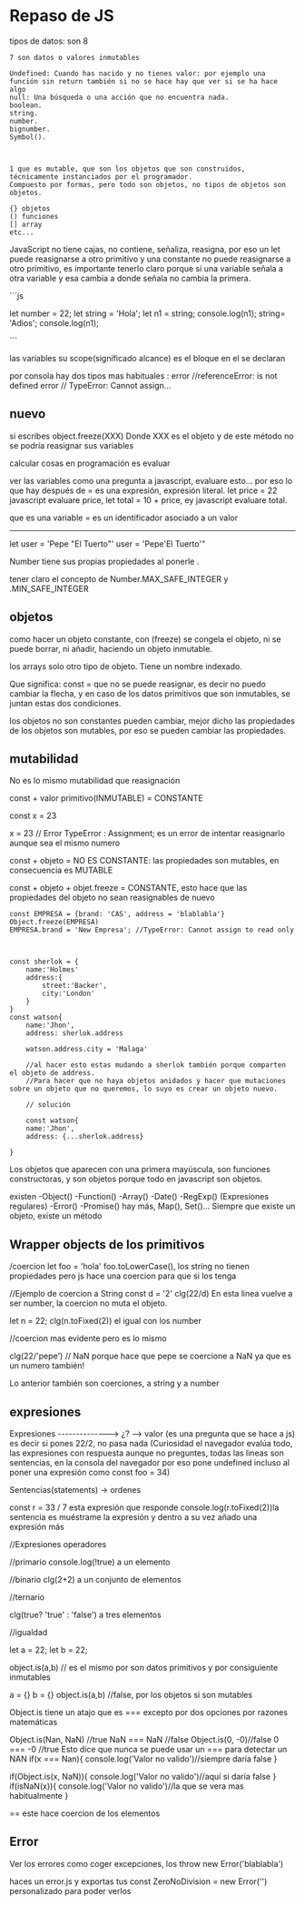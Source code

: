 # Repaso  de JS

tipos de datos:
    son 8

    7 son datos o valores inmutables

    Undefined: Cuando has nacido y no tienes valor: por ejemplo una función sin return también si no se hace hay que ver si se ha hace algo
    null: Una búsqueda o una acción que no encuentra nada.
    boolean.
    string.
    number.
    bignumber.
    Symbol().

    

    1 que es mutable, que son los objetos que son construidos, técnicamente instanciados por el programador. 
    Compuesto por formas, pero todo son objetos, no tipos de objetos son objetos.

    {} objetos
    () funciones
    [] array
    etc...

JavaScript no tiene cajas, no contiene, señaliza, reasigna, por eso un let puede reasignarse a otro primitivo y una constante no puede reasignarse a otro primitivo, es importante tenerlo claro porque si una variable señala a otra variable y esa cambia a donde señala no cambia la primera.

´´´js

let number = 22;
let string = 'Hola';
let n1 = string;
console.log(n1);
string= 'Adios';
console.log(n1);

´´´

las variables su scope(significado alcance) es el bloque en el se declaran

por consola hay dos tipos mas habituales :
            error //referenceError: is not defined
            error // TypeError: Cannot assign...


## nuevo

si escribes object.freeze(XXX) Donde XXX es el objeto y de este método no se podría reasignar sus variables

calcular cosas en programación es evaluar

ver las variables como una pregunta a javascript, evaluare esto... por eso lo que hay después de = es una expresión, expresión literal.
let price = 22 javascript evaluare price,
let total = 10 + price, ey javascript evaluare total.

que es una variable = es un identificador asociado a un valor

---

let user = 'Pepe "El Tuerto"'
user = 'Pepe\'El Tuerto\'"


Number tiene sus propias propiedades al ponerle .

tener claro el concepto de Number.MAX_SAFE_INTEGER y .MIN_SAFE_INTEGER

## objetos

como hacer un objeto constante, con (freeze) se congela el objeto, ni se puede borrar, ni añadir, haciendo un objeto inmutable.

los arrays solo otro tipo de objeto. Tiene un nombre indexado.

Que significa: const = que no se puede reasignar, es decir no puedo cambiar la flecha, y en caso de los datos primitivos que son inmutables, se juntan estas dos condiciones.

los objetos no son constantes pueden cambiar, mejor dicho las propiedades de los objetos son mutables, por eso se pueden cambiar las propiedades. 

## mutabilidad

No es lo mismo mutabilidad que reasignación

const + valor primitivo(INMUTABLE) = CONSTANTE

const x = 23

x = 23 // Error TypeError : Assignment; es un error de intentar reasignarlo aunque sea el mismo numero

const + objeto = NO ES CONSTANTE: las propiedades son mutables, en consecuencia es MUTABLE

const + objeto + objet.freeze = CONSTANTE, esto hace que las propiedades del objeto no sean reasignables de nuevo


    const EMPRESA = {brand: 'CAS', address = 'blablabla'}
    Object.freeze(EMPRESA)
    EMPRESA.brand = 'New Empresa'; //TypeError: Cannot assign to read only



    const sherlok = {
        name:'Holmes'
        address:{
            street:'Backer',
            city:'London'
        }
    }
    const watson{
        name:'Jhon',
        address: sherlok.address

        watson.address.city = 'Malaga'

        //al hacer esto estas mudando a sherlok también porque comparten el objeto de address. 
        //Para hacer que no haya objetos anidados y hacer que mutaciones sobre un objeto que no queremos, lo suyo es crear un objeto nuevo.

        // solución

        const watson{
        name:'Jhon',
        address: {...sherlok.address}

    }



Los objetos que aparecen con una primera mayúscula, son funciones constructoras, y son objetos porque todo en javascript son objetos.

existen 
    -Object()
    -Function()
    -Array()
    -Date()
    -RegExp() (Expresiones regulares)
    -Error()
    -Promise()
hay más, Map(), Set()... Siempre que existe un objeto, existe un método

## Wrapper objects de los primitivos

/coercion 
let foo = 'hola' 
foo.toLowerCase(), los string no tienen propiedades pero js hace una coercion para que si los tenga

//Ejemplo de coercion a String
const d = '2'
clg(22/d)
En esta linea vuelve a ser number, la coercion no muta el objeto.


let n = 22;
clg(n.toFixed(2)) el igual con los number


//coercion mas evidente pero es lo mismo

clg(22/'pepe') // NaN porque hace que pepe se coercione a NaN ya que es un numero también! 

Lo anterior también son coerciones, a string y a number

## expresiones

Expresiones --------------> ¿? --> valor (es una pregunta que se hace a js)
 es decir si pones 22/2, no pasa nada (Curiosidad el navegador evalúa todo, las expresiones con respuesta aunque no preguntes, todas las lineas son sentencias, en la consola del navegador por eso pone undefined incluso al poner una expresión como const foo = 34)

Sentencias(statements) -> ordenes

const r = 33 / 7 esta expresión que responde
console.log(r.toFixed(2))la sentencia es muéstrame la expresión y dentro a su vez añado una expresión más

//Expresiones operadores


//primario
console.log(!true) a un elemento

//binario
clg(2+2) a un conjunto de elementos

//ternario

clg(true? 'true' : 'false') a tres elementos


//igualdad

let a = 22;
let b = 22;

object.is(a,b) // es el mismo por son datos primitivos y por consiguiente inmutables

a = {}
b = {}
object.is(a,b) //false, por los objetos si son mutables


Object.is tiene un atajo que es === excepto por dos opciones por razones matemáticas

Object.is(Nan, NaN) //true
NaN === NaN //false
Object.is(0, -0)//false
0 === -0 //true
Esto dice que nunca se puede usar un === para detectar un NAN
if(x === Nan){
    console.log('Valor no valido')//siempre daría false
}

if(Object.is(x, NaN)){
    console.log('Valor no valido')//aquí si daría false
}
if(isNaN(x)){
    console.log('Valor no valido')//la que se vera mas habitualmente
}

== este hace coercion de los elementos

## Error

Ver los errores como coger excepciones, los throw new Error('blablabla')

haces un error.js  y exportas tus const ZeroNoDivision = new Error('') personalizado para poder verlos

